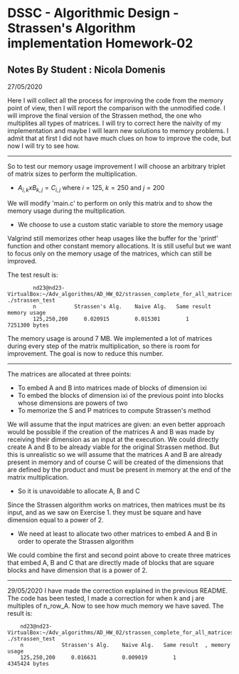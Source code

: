 # DSSC - Algorithmic Design - Strassen's Algorithm implementation Homework-02

## Notes By Student : Nicola Domenis  

27/05/2020

Here I will collect all the process for improving the code from the memory point of view, then I will report the comparison with the unmodified code. I will improve the final version of the Strassen method, the one who multiplites all types of matrices. I will try to correct here the naivity of my implementation and maybe I will learn new solutions to memory problems. I admit that at first I did not have much clues on how to improve the code, but now I will try to see how.

-------------------------------------------------


So to test our memory usage improvement I will choose an arbitrary triplet of matrix sizes to perform the multiplication.

- $A_{i,k}xB_{k,j} = C_{i,j}$ where $i = 125$, $k= 250$ and $j = 200$

We will modify 'main.c' to perform on only this matrix and to show the memory usage during the multiplication.

- We choose to use a custom static variable to store the memory usage

Valgrind still memorizes other heap usages like the buffer for the 'printf' function and other constant memory allocations. It is still useful but we want to focus only on the memory usage of the matrices, which can still be improved.

The test result is:

            nd23@nd23-VirtualBox:~/Adv_algorithms/AD_HW_02/strassen_complete_for_all_matrices_memory_improved$ ./strassen_test
            n            Strassen's Alg.    Naive Alg.   Same result   memory usage
            125,250,200     0.020915        0.015301        1           7251300 bytes

The memory usage is around 7 MB. We implemented a lot of matrices during every step of the matrix multiplication, so there is room for improvement. The goal is now to reduce this number.

---------------------------------

The matrices are allocated at three points:

- To embed A and B into matrices made of blocks of dimension ixi
- To embed the blocks of dimension ixi of the previous point into blocks whose dimensions are powers of two
- To memorize the S and P matrices to compute Strassen's method

We will assume that the input matrices are given: an even better approach would be possible if the creation of the matrices A and B was made by receiving their dimension as an input at the execution. We could directly create A and B to be already viable for the original Strassen method. But this is unrealistic so we will assume that the matrices A and B are already present in memory and of course C will be created of the dimensions that are defined by the product and must be present in memory at the end of the matrix multiplication.

- So it is unavoidable to allocate A, B and C

Since the Strassen algorithm works on matrices, then matrices must be its input, and as we saw on Exercise 1. they must be square and have dimension equal to a power of 2.

- We need at least to allocate two other matrices to embed A and B in order to operate the Strassen algorithm

We could combine the first and second point above to create three matrices that embed A, B and C that are directly made of blocks that are square blocks and have dimension that is a power of 2.

--------------------------------------------------------------
29/05/2020 
I have made the correction explained in the previous README.
The code has been tested, I made a correction for when k and j are multiples of n_row_A.
Now to see how much memory we have saved.
The result is:

        nd23@nd23-VirtualBox:~/Adv_algorithms/AD_HW_02/strassen_complete_for_all_matrices_memory_improved$ ./strassen_test
        n            Strassen's Alg.    Naive Alg.   Same result  , memory usage
        125,250,200     0.016631        0.009019        1           4345424 bytes
